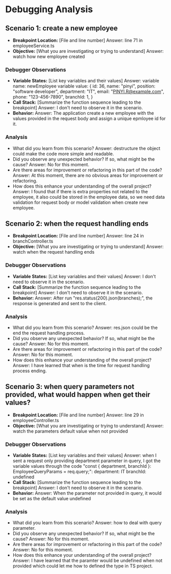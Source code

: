 # Debugging Analysis

## Scenario 1: create a new employee

-   **Breakpoint Location:** [File and line number]
Answer: line 71 in employeeService.ts
-   **Objective:** [What you are investigating or trying to understand]
Answer: watch how new employee created  

### Debugger Observations

-   **Variable States:** [List key variables and their values]
Answer: 
variable name: newEmployee
variable value:
{
  id: 36,
  name: "pinyi",
  position: "software developer",
  department: "IT",
  email: "PINYI.R@example.com",
  phone: "123-456-7890",
  branchId: 1,
}
-   **Call Stack:** [Summarize the function sequence leading to the breakpoint]
Answer: I don't need to observe it in the scenario.
-   **Behavior:** 
Answer:
The application create a new employee with the values provided in the request body and assign a unique epmloyee id for it.

### Analysis

-   What did you learn from this scenario?
Answer: destructure the object could make the code more simple and readable.
-   Did you observe any unexpected behavior? If so, what might be the cause?
Answer: No for this moment.
-   Are there areas for improvement or refactoring in this part of the code?
Answer: At this moment, there are no obvious areas for improvement or refactoring.
-   How does this enhance your understanding of the overall project?
Answer: I found that if there is extra properties not related to the employee, it also could be stored in the employee data, so we need data validation for request body or model validation when create new employee.

## Scenario 2: when the request handling ends

-   **Breakpoint Location:** [File and line number]
Answer: line 24 in branchController.ts
-   **Objective:** [What you are investigating or trying to understand]
Answer: watch when the request handling ends 

### Debugger Observations

-   **Variable States:** [List key variables and their values]
Answer: I don't need to observe it in the scenario.
-   **Call Stack:** [Summarize the function sequence leading to the breakpoint]
Answer: I don't need to observe it in the scenario.
-   **Behavior:** 
Answer:
After run "res.status(200).json(branches);", the response is generated and sent to the client.

### Analysis

-   What did you learn from this scenario?
Answer: res.json could be the end the request handling process.
-   Did you observe any unexpected behavior? If so, what might be the cause?
Answer: No for this moment.
-   Are there areas for improvement or refactoring in this part of the code?
Answer: No for this moment.
-   How does this enhance your understanding of the overall project?
Answer: I have learned that when is the time for request handling process ending.


## Scenario 3: when query parameters not provided, what would happen when get their values?

-   **Breakpoint Location:** [File and line number]
Answer: line 29 in employeeController.ts
-   **Objective:** [What you are investigating or trying to understand]
Answer: watch the parameters default value when not provided

### Debugger Observations

-   **Variable States:** [List key variables and their values]
Answer: when I sent a request only providing department parameter in query, I got the variable values through the code
"const { department, branchId }: EmployeeQueryParams = req.query;":
department: IT
branchId: undefined
-   **Call Stack:** [Summarize the function sequence leading to the breakpoint]
Answer: I don't need to observe it in the scenario.
-   **Behavior:** 
Answer:
When the parameter not provided in query, it would be set as the default value undefined

### Analysis

-   What did you learn from this scenario?
Answer: how to deal with query parameter.
-   Did you observe any unexpected behavior? If so, what might be the cause?
Answer: No for this moment.
-   Are there areas for improvement or refactoring in this part of the code?
Answer: No for this moment.
-   How does this enhance your understanding of the overall project?
Answer: I have learned that the paramter would be undefined when not provided which could let me how to defined the type in TS project.
